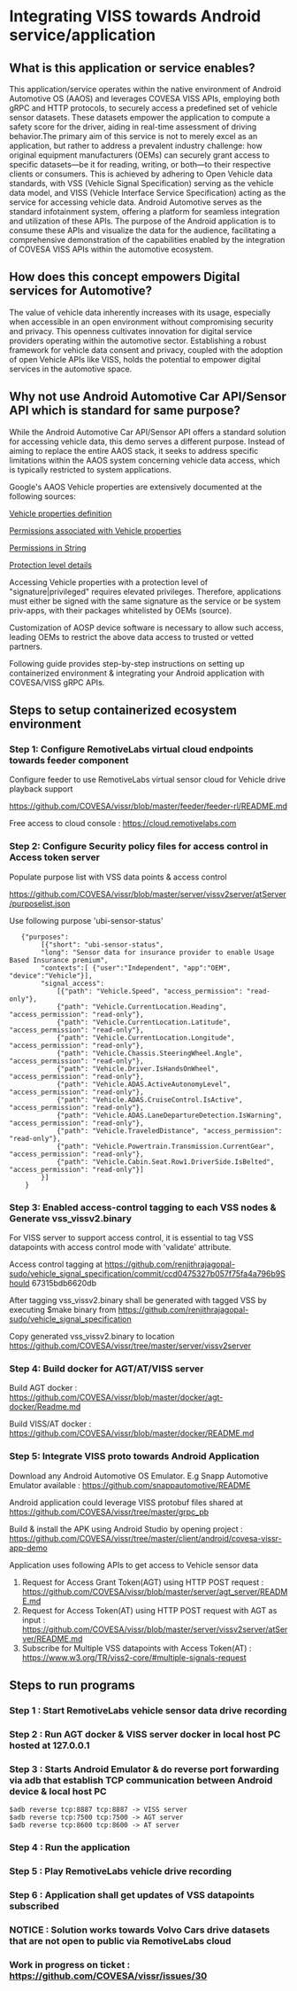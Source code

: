 # Integrating VISS towards Android service/application

## What is this application or service enables?
This application/service operates within the native environment of Android Automotive OS (AAOS) and leverages COVESA VISS APIs, employing both gRPC and HTTP protocols, to securely access a predefined set of vehicle sensor datasets. These datasets empower the application to compute a safety score for the driver, aiding in real-time assessment of driving behavior.The primary aim of this service is not to merely excel as an application, but rather to address a prevalent industry challenge: how original equipment manufacturers (OEMs) can securely grant access to specific datasets—be it for reading, writing, or both—to their respective clients or consumers. This is achieved by adhering to Open Vehicle data standards, with VSS (Vehicle Signal Specification) serving as the vehicle data model, and VISS (Vehicle Interface Service Specification) acting as the service for accessing vehicle data.
Android Automotive serves as the standard infotainment system, offering a platform for seamless integration and utilization of these APIs. The purpose of the Android application is to consume these APIs and visualize the data for the audience, facilitating a comprehensive demonstration of the capabilities enabled by the integration of COVESA VISS APIs within the automotive ecosystem.

## How does this concept empowers Digital services for Automotive?
The value of vehicle data inherently increases with its usage, especially when accessible in an open environment without compromising security and privacy. This openness cultivates innovation for digital service providers operating within the automotive sector. Establishing a robust framework for vehicle data consent and privacy, coupled with the adoption of open Vehicle APIs like VISS, holds the potential to empower digital services in the automotive space.

## Why not use Android Automotive Car API/Sensor API which is standard for same purpose?
While the Android Automotive Car API/Sensor API offers a standard solution for accessing vehicle data, this demo serves a different purpose. Instead of aiming to replace the entire AAOS stack, it seeks to address specific limitations within the AAOS system concerning vehicle data access, which is typically restricted to system applications.

Google's AAOS Vehicle properties are extensively documented at the following sources:

   [Vehicle properties definition](https://android.googlesource.com/platform/hardware/interfaces/+/refs/heads/android-s-beta-4/automotive/vehicle/2.0/types.hal) 
   
   [Permissions associated with Vehicle properties](https://android.googlesource.com/platform/packages/services/Car/+/refs/heads/android-s-beta-4/car-lib/src/android/car/VehiclePropertyIds.java)
   
   [Permissions in String](https://android.googlesource.com/platform/packages/services/Car/+/refs/heads/android-s-beta-4/car-lib/src/android/car/Car.java)
   
   [Protection level details](https://android.googlesource.com/platform/packages/services/Car/+/refs/heads/android-s-beta-4/service/AndroidManifest.xml)

Accessing Vehicle properties with a protection level of "signature|privileged" requires elevated privileges. Therefore, applications must either be signed with the same signature as the service or be system priv-apps, with their packages whitelisted by OEMs (source).

Customization of AOSP device software is necessary to allow such access, leading OEMs to restrict the above data access to trusted or vetted partners.


Following guide provides step-by-step instructions on setting up containerized environment & integrating your Android application with COVESA/VISS gRPC APIs.

## Steps to setup containerized ecosystem environment

### Step 1: Configure RemotiveLabs virtual cloud endpoints towards feeder component
Configure feeder to use RemotiveLabs virtual sensor cloud for Vehicle drive playback support

https://github.com/COVESA/vissr/blob/master/feeder/feeder-rl/README.md

Free access to cloud console : https://cloud.remotivelabs.com
   
### Step 2: Configure Security policy files for access control in Access token server

Populate purpose list with VSS data points & access control

https://github.com/COVESA/vissr/blob/master/server/vissv2server/atServer/purposelist.json

Use following purpose 'ubi-sensor-status'
   
       {"purposes":
            [{"short": "ubi-sensor-status", 
            "long": "Sensor data for insurance provider to enable Usage Based Insurance premium", 
            "contexts":[ {"user":"Independent", "app":"OEM", "device":"Vehicle"}], 
            "signal_access":
                [{"path": "Vehicle.Speed", "access_permission": "read-only"}, 
                {"path": "Vehicle.CurrentLocation.Heading", "access_permission": "read-only"},
                {"path": "Vehicle.CurrentLocation.Latitude", "access_permission": "read-only"},
                {"path": "Vehicle.CurrentLocation.Longitude", "access_permission": "read-only"},
                {"path": "Vehicle.Chassis.SteeringWheel.Angle", "access_permission": "read-only"},
                {"path": "Vehicle.Driver.IsHandsOnWheel", "access_permission": "read-only"},
                {"path": "Vehicle.ADAS.ActiveAutonomyLevel", "access_permission": "read-only"},
                {"path": "Vehicle.ADAS.CruiseControl.IsActive", "access_permission": "read-only"},
                {"path": "Vehicle.ADAS.LaneDepartureDetection.IsWarning", "access_permission": "read-only"},
                {"path": "Vehicle.TraveledDistance", "access_permission": "read-only"},
                {"path": "Vehicle.Powertrain.Transmission.CurrentGear", "access_permission": "read-only"},
                {"path": "Vehicle.Cabin.Seat.Row1.DriverSide.IsBelted", "access_permission": "read-only"}] 
            }] 
        }

### Step 3: Enabled access-control tagging to each VSS nodes & Generate vss_vissv2.binary
For VISS server to support access control, it is essential to tag VSS datapoints with access control mode with 'validate' attribute.

Access control tagging at https://github.com/renjithrajagopal-sudo/vehicle_signal_specification/commit/ccd0475327b057f75fa4a796b9Should 67315bdb6620db

After tagging vss_vissv2.binary shall be generated with tagged VSS by executing $make binary from https://github.com/renjithrajagopal-sudo/vehicle_signal_specification

Copy generated vss_vissv2.binary to location https://github.com/COVESA/vissr/tree/master/server/vissv2server

### Step 4: Build docker for AGT/AT/VISS server

Build AGT docker : https://github.com/COVESA/vissr/blob/master/docker/agt-docker/Readme.md

Build VISS/AT docker : https://github.com/COVESA/vissr/blob/master/docker/README.md

### Step 5: Integrate VISS proto towards Android Application

Download any Android Automotive OS Emulator. E.g Snapp Automotive Emulator available : https://github.com/snappautomotive/README

Android application could leverage VISS protobuf files shared at https://github.com/COVESA/vissr/tree/master/grpc_pb

Build & install the APK using Android Studio by opening project : https://github.com/COVESA/vissr/tree/master/client/android/covesa-vissr-app-demo

Application uses following APIs to get access to Vehicle sensor data

1. Request for Access Grant Token(AGT) using HTTP POST request : https://github.com/COVESA/vissr/blob/master/server/agt_server/README.md
2. Request for Access Token(AT) using HTTP POST request with AGT as input : https://github.com/COVESA/vissr/blob/master/server/vissv2server/atServer/README.md
3. Subscribe for Multiple VSS datapoints with Access Token(AT) : https://www.w3.org/TR/viss2-core/#multiple-signals-request


## Steps to run programs

### Step 1 : Start RemotiveLabs vehicle sensor data drive recording
### Step 2 : Run AGT docker & VISS server docker in local host PC hosted at 127.0.0.1
### Step 3 : Starts Android Emulator & do reverse port forwarding via adb that establish TCP communication between Android device & local host PC

    $adb reverse tcp:8887 tcp:8887 -> VISS server
    $adb reverse tcp:7500 tcp:7500 -> AGT server
    $adb reverse tcp:8600 tcp:8600 -> AT server

### Step 4 : Run the application
### Step 5 : Play RemotiveLabs vehicle drive recording 
### Step 6 : Application shall get updates of VSS datapoints subscribed

### NOTICE : Solution works towards Volvo Cars drive datasets that are not open to public via RemotiveLabs cloud
### Work in progress on ticket : https://github.com/COVESA/vissr/issues/30 